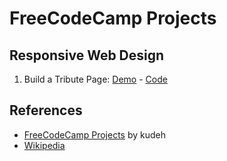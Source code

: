 # FreeCodeCamp Projects

## Responsive Web Design 
1. Build a Tribute Page: [Demo](https://ctsj.github.io/fcc-projects/Responsive%20Web%20Design/Build%20a%20Tribute%20Page/) - [Code](https://glitch.com/edit/#!/tribute-page--project)


## References 
- [FreeCodeCamp Projects](https://github.com/kudeh/freecodecamp-projects) by kudeh
- [Wikipedia](https://en.wikipedia.org/wiki/Nikola_Tesla)
